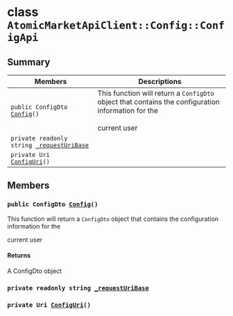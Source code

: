 # class `AtomicMarketApiClient::Config::ConfigApi` 

## Summary

 Members                        | Descriptions                                
--------------------------------|---------------------------------------------
`public ConfigDto `[`Config`](#class_atomic_market_api_client_1_1_config_1_1_config_api_1a0ebf555a59e405449329086e13c7999c)`()` | This function will return a `ConfigDto` object that contains the configuration information for the <br/><br/>current user
`private readonly string `[`_requestUriBase`](#class_atomic_market_api_client_1_1_config_1_1_config_api_1a1854c4909a1013a684af16fb52e8a387) | 
`private Uri `[`ConfigUri`](#class_atomic_market_api_client_1_1_config_1_1_config_api_1a75175a73250d011e6ba93babf0db70b8)`()` | 

## Members

### `public ConfigDto `[`Config`](#class_atomic_market_api_client_1_1_config_1_1_config_api_1a0ebf555a59e405449329086e13c7999c)`()` 

This function will return a `ConfigDto` object that contains the configuration information for the 

current user

#### Returns
A ConfigDto object

### `private readonly string `[`_requestUriBase`](#class_atomic_market_api_client_1_1_config_1_1_config_api_1a1854c4909a1013a684af16fb52e8a387) 

### `private Uri `[`ConfigUri`](#class_atomic_market_api_client_1_1_config_1_1_config_api_1a75175a73250d011e6ba93babf0db70b8)`()` 

